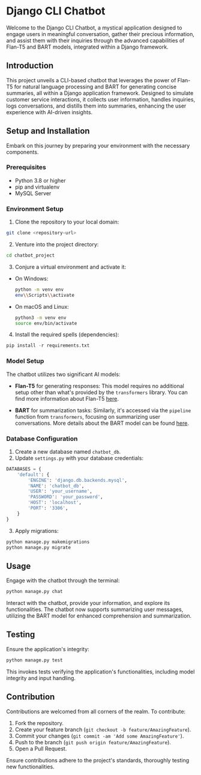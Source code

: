 # Django CLI Chatbot

Welcome to the Django CLI Chatbot, a mystical application designed to engage users in meaningful conversation, gather their precious information, and assist them with their inquiries through the advanced capabilities of Flan-T5 and BART models, integrated within a Django framework.


## Introduction

This project unveils a CLI-based chatbot that leverages the power of Flan-T5 for natural language processing and BART for generating concise summaries, all within a Django application framework. Designed to simulate customer service interactions, it collects user information, handles inquiries, logs conversations, and distills them into summaries, enhancing the user experience with AI-driven insights.


## Setup and Installation

Embark on this journey by preparing your environment with the necessary components.

### Prerequisites

- Python 3.8 or higher
- pip and virtualenv
- MySQL Server

### Environment Setup

1. Clone the repository to your local domain:

```bash
git clone <repository-url>
```

2. Venture into the project directory:

```bash
cd chatbot_project
```

3. Conjure a virtual environment and activate it:

- On Windows:
  ```bash
  python -m venv env
  env\\Scripts\\activate
  ```
- On macOS and Linux:
  ```bash
  python3 -m venv env
  source env/bin/activate
  ```

4. Install the required spells (dependencies):

```python
pip install -r requirements.txt
```

### Model Setup

The chatbot utilizes two significant AI models:

- **Flan-T5** for generating responses: This model requires no additional setup other than what's provided by the `transformers` library. You can find more information about Flan-T5 [here](https://huggingface.co/google/flan-t5-base?text=I%27m+having+trouble+updating+my+software+help+me).

- **BART** for summarization tasks: Similarly, it's accessed via the `pipeline` function from `transformers`, focusing on summarizing user conversations. More details about the BART model can be found [here](https://huggingface.co/facebook/bart-large-cnn?text=%22Hey+there%21+I%27ve+been+having+some+issues+at+home+and+thought+I%27d+reach+out+for+some+advice.+Well%2C+recently+I%27ve+noticed+a+strange+odor+in+one+of+the+rooms%2C+and+I+can%27t+figure+out+where+it%27s+coming+from.+It%27s+been+bothering+me+for+a+while+now.+I%27ve+checked+everywhere%2C+from+the+kitchen+to+the+bathroom%2C+but+no+luck.+It%27s+not+a+typical+smell+like+rotten+food+or+a+leak.+It%27s+just+odd.%22).


### Database Configuration

1. Create a new database named `chatbot_db`.
2. Update `settings.py` with your database credentials:

```python
DATABASES = {
    'default': {
        'ENGINE': 'django.db.backends.mysql',
        'NAME': 'chatbot_db',
        'USER': 'your_username',
        'PASSWORD': 'your_password',
        'HOST': 'localhost',
        'PORT': '3306',
    }
}
```

3. Apply migrations:

```python
python manage.py makemigrations
python manage.py migrate
```

## Usage

Engage with the chatbot through the terminal:

```python
python manage.py chat
```

Interact with the chatbot, provide your information, and explore its functionalities. The chatbot now supports summarizing user messages, utilizing the BART model for enhanced comprehension and summarization.

## Testing

Ensure the application's integrity:

```python
python manage.py test
```

This invokes tests verifying the application's functionalities, including model integrity and input handling.


## Contribution

Contributions are welcomed from all corners of the realm. To contribute:

1. Fork the repository.
2. Create your feature branch (`git checkout -b feature/AmazingFeature`).
3. Commit your changes (`git commit -am 'Add some AmazingFeature'`).
4. Push to the branch (`git push origin feature/AmazingFeature`).
5. Open a Pull Request.

Ensure contributions adhere to the project's standards, thoroughly testing new functionalities.

